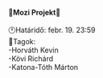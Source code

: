 🍿**Mozi Projekt**🍿\
\
🕐Határidő: febr. 19. 23:59\
🧑Tagok:\
-Horváth Kevin\
-Kövi Richárd\
-Katona-Tóth Márton
